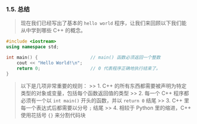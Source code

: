 
### 1.5. 总结
> 现在我们已经写出了基本的 `hello world` 程序，让我们来回顾以下我们能从中学到哪些 C++ 的概念。

```cpp
#include <iostream>
using namespace std;

int main() {                    // main() 函数必须返回一个整数
    cout << "Hello World!\n";
    return 0;                   // 0 代表程序正确地执行结束了。
}
```

> 以下是几项非常重要的规则：
    >> 1. C++ 的所有东西都需要被声明为特定类型的对象或变量，包括每个函数返回值的类型
    >> 2. 每一个 C++ 程序都必须有一个以 `int main()` 开头的函数，并以 `return 0` 结尾
    >> 3. C++ 里每一个表达式后都需要以分号 `;` 结尾
    >> 4. 相较于 Python 里的缩进，C++ 使用花括号 `{}` 来分割代码块
